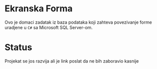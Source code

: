 # Ekranska Forma

Ovo je domaci zadatak iz baza podataka koji
zahteva povezivanje forme uradjene u ```C#```
sa Microsoft SQL Server-om.

# Status

Projekat se jos razvija ali je link poslat da ne bih zaboravio kasnije